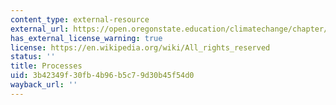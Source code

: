 ```yaml
---
content_type: external-resource
external_url: https://open.oregonstate.education/climatechange/chapter/processes/
has_external_license_warning: true
license: https://en.wikipedia.org/wiki/All_rights_reserved
status: ''
title: Processes
uid: 3b42349f-30fb-4b96-b5c7-9d30b45f54d0
wayback_url: ''
---
```

